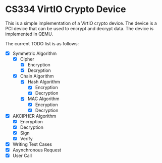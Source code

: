 # CS334 VirtIO Crypto Device

This is a simple implementation of a VirtIO crypto device. The device is a PCI device that can be used to encrypt and decrypt data. The device is implemented in QEMU.

The current TODO list is as follows:
- [x] Symmetric Algorithm
    - [x] Cipher
        - [x] Encryption
        - [x] Decryption
    - [x] Chain Algorithm
        - [x] Hash Algorithm
            - [x] Encryption
            - [x] Decryption
        - [x] MAC Algorithm
            - [x] Encryption
            - [x] Decryption
- [x] AKCIPHER Algorithm
    - [x] Encryption
    - [x] Decryption
    - [x] Sign
    - [x] Verify
- [x] Writing Test Cases
- [x] Asynchronous Request
- [x] User Call
